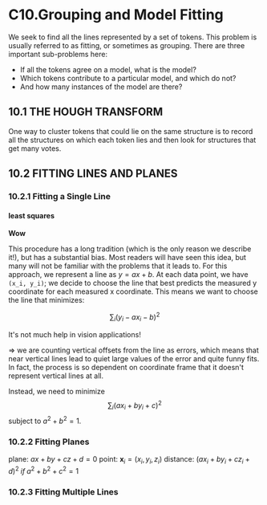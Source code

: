 # C10.Grouping and Model Fitting

We seek to find all the lines represented by a set of tokens. This problem is usually referred to as fitting, or sometimes as grouping. There are three
important sub-problems here: 

* If all the tokens agree on a model, what is the model?
* Which tokens contribute to a particular model, and which do not? 
* And how many instances of the model are there?

## 10.1 THE HOUGH TRANSFORM

One way to cluster tokens that could lie on the same structure is to record all the structures on which each token lies and then look for structures that get many votes.

## 10.2 FITTING LINES AND PLANES

### 10.2.1 Fitting a Single Line

#### least squares

**Wow**

This procedure has a long tradition (which is the only reason we describe it!), but has a substantial bias. Most readers will have seen this idea, but many will not be familiar with the problems that it leads to. For this approach, we represent a line as $y = ax + b$. At each data point, we have `(x_i, y_i)`; we decide to choose the line that best predicts the measured y coordinate for each measured x coordinate. This means we want to choose the line that minimizes:

$$\sum_{i}(y_i-ax_i-b)^2$$

It's not much help in vision applications!

=> we are counting vertical offsets from the line as errors, which means that near vertical lines lead to quiet large values of the error and quite funny fits. In fact, the process is so dependent on coordinate frame that it doesn't represent vertical lines at all.


Instead, we need to minimize $$\sum_i(ax_i+by_i+c)^2$$ subject to $a^2+b^2=1$.

### 10.2.2 Fitting Planes

plane: $ax+by+cz+d=0$
point: $\mathbf{x}_i=(x_i,y_i,z_i)$
distance: $(ax_i+by_i+cz_i+d)^2\;if\;a^2+b^2+c^2=1$

### 10.2.3 Fitting Multiple Lines